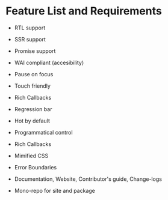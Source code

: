 # Feature List and Requirements

- RTL support
- SSR support
- Promise support
- WAI compliant (accesibility)
- Pause on focus
- Touch friendly
- Rich Callbacks
- Regression bar
- Hot by default

- Programmatical control
- Rich Callbacks
- Mimified CSS
- Error Boundaries
- Documentation, Website, Contributor's guide, Change-logs
- Mono-repo for site and package
